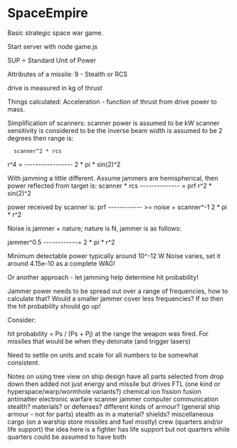 # SpaceEmpire
Basic strategic space war game.

Start server with node game.js

SUP = Standard Unit of Power

Attributes of a missile:
9 - Stealth or RCS

drive is measured in kg of thrust

Things calculated:
Acceleration - function of thrust from drive power to mass.

Simplification of scanners:
scanner power is assumed to be kW
scanner sensitivity is considered to be the inverse
beam width is assumed to be 2 degrees
then range is:

      scanner^2 * rcs
r^4 = -----------------
      2 * pi * sin(2)^2

With jamming a little different.  Assume jammers are hemispherical, then
power reflected from target is:
scanner * rcs
-------------- = prf
r^2 * sin(2)^2

power received by scanner is:
    prf
------------ >= noise + scanner^-1
2 * pi * r^2

Noise is jammer + nature; nature is N, jammer is as follows:

 jammer^0.5
------------=
2 * pi * r^2


Minimum detectable power typically around 10^-12 W
Noise varies, set it around 4.15e-10 as a complete WAG!

Or another approach - let jamming help determine hit probability!

Jammer power needs to be spread out over a range of frequencies,
      how to calculate that?
      Would a smaller jammer cover less frequencies?
            If so then the hit probability should go up!

Consider:

hit probability = Ps / (Ps + Pj) at the range the weapon was fired.
      For missiles that would be when they detonate (and trigger lasers)


Need to settle on units and scale for all numbers to be somewhat consistent.

Notes on using tree view on ship design
      have all parts selected from drop down then added
      not just energy and missile but
            drives
                  FTL (one kind or hyperspace/warp/wormhole variants?)
                  chemical
                  ion
                  fission
                  fusion
                  antimatter
            electronic warfare
                  scanner
                  jammer
                  computer
                  communication
                  stealth?
            materials? or defenses?
                  different kinds of armour? (general ship armour - not for parts)
                  stealth as in a material?
                  shields?
            miscellaneous
                  cargo (on a warship store missiles and fuel mostly)
                  crew (quarters and/or life support)
                        the idea here is a fighter has life support but not quarters while quarters could be assumed to have both